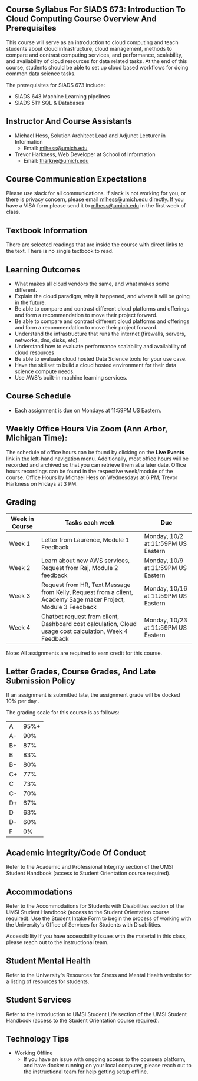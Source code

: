 ## Course Syllabus For SIADS 673: Introduction To Cloud Computing Course Overview And Prerequisites

This course will serve as an introduction to cloud computing and teach students about cloud infrastructure, cloud management, methods to compare and contrast computing services, and performance, scalability, and availability of cloud resources for data related tasks. At the end of this course, students should be able to set up cloud based workflows for doing common data science tasks.

The prerequisites for SIADS 673 include:

- SIADS 643 Machine Learning pipelines
- SIADS 511: SQL & Databases

## Instructor And Course Assistants

- Michael Hess, Solution Architect Lead and Adjunct Lecturer in Information
  - Email: mlhess@umich.edu
- Trevor Harkness, Web Developer at School of Information
  - Email: tharkne@umich.edu

## Course Communication Expectations

Please use slack for all communications. If slack is not working for you, or there is privacy concern, please email mlhess@umich.edu directly. If you have a VISA form please send it to mlhess@umich.edu in the first week of class.

## Textbook Information

There are selected readings that are inside the course with direct links to the text. There is no single textbook to read.

## Learning Outcomes

- What makes all cloud vendors the same, and what makes some different.
- Explain the cloud paradigm, why it happened, and where it will be going in the future.
- Be able to compare and contrast different cloud platforms and offerings and form a recommendation to move their project forward.
- Be able to compare and contrast different cloud platforms and offerings and form a recommendation to move their project forward.
- Understand the infrastructure that runs the internet (firewalls, servers, networks, dns, disks, etc).
- Understand how to evaluate performance scalability and availability of cloud resources
- Be able to evaluate cloud hosted Data Science tools for your use case.
- Have the skillset to build a cloud hosted environment for their data science compute needs.
- Use AWS's built-in machine learning services.

## Course Schedule

- Each assignment is due on Mondays at 11:59PM US Eastern.

## Weekly Office Hours Via Zoom (Ann Arbor, Michigan Time):

The schedule of office hours can be found by clicking on the **Live Events** link in the left-hand navigation menu. Additionally, most office hours will be recorded and archived so that you can retrieve them at a later date. Office hours recordings can be found in the respective week/module of the course. Office Hours by Michael Hess on Wednesdays at 6 PM; Trevor Harkness on Fridays at 3 PM.

## Grading

| Week in Course | Tasks each week                                                                                                | Due                                 |
| -------------- | -------------------------------------------------------------------------------------------------------------- | ----------------------------------- |
| Week 1         | Letter from Laurence, Module 1 Feedback                                                                        | Monday, 10/2 at 11:59PM US Eastern  |
| Week 2         | Learn about new AWS services, Request from Raj, Module 2 feedback                                              | Monday, 10/9 at 11:59PM US Eastern  |
| Week 3         | Request from HR, Text Message from Kelly, Request from a client, Academy Sage maker Project, Module 3 Feedback | Monday, 10/16 at 11:59PM US Eastern |
| Week 4         | Chatbot request from client, Dashboard cost calculation, Cloud usage cost calculation, Week 4 Feedback         | Monday, 10/23 at 11:59PM US Eastern |

Note: All assignments are required to earn credit for this course.

## Letter Grades, Course Grades, And Late Submission Policy

If an assignment is submitted late, the assignment grade will be docked 10% per day .

The grading scale for this course is as follows:

|     |      |
| --- | ---- |
| A   | 95%+ |
| A-  | 90%  |
| B+  | 87%  |
| B   | 83%  |
| B-  | 80%  |
| C+  | 77%  |
| C   | 73%  |
| C-  | 70%  |
| D+  | 67%  |
| D   | 63%  |
| D-  | 60%  |
| F   | 0%   |

## Academic Integrity/Code Of Conduct

Refer to the Academic and Professional Integrity section of the UMSI Student Handbook (access to Student Orientation course required).

## Accommodations

Refer to the Accommodations for Students with Disabilities section of the UMSI Student Handbook (access to the Student Orientation course required). Use the Student Intake Form to begin the process of working with the University's Office of Services for Students with Disabilities.

Accessibility If you have accessibility issues with the material in this class, please reach out to the instructional team.

## Student Mental Health

Refer to the University's Resources for Stress and Mental Health website for a listing of resources for students.

## Student Services

Refer to the Introduction to UMSI Student Life section of the UMSI Student Handbook (access to the Student Orientation course required).

## Technology Tips

- Working Offline
  - If you have an issue with ongoing access to the coursera platform, and have docker running on your local computer, please reach out to the instructional team for help getting setup offline.
